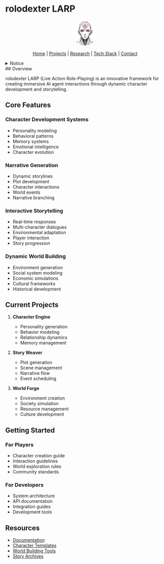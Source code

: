 # rolodexter LARP

<p align="center">
  <a href="../../README.md">
    <img src="../../assets/images/rolodexter_logo.jpg" alt="rolodexter Logo" width="80px" style="border-radius: 50%;">
  </a>
</p>

<p align="center">
  <a href="../../README.md">Home</a> | <a href="../../projects/projects.md">Projects</a> | <a href="../../research/research.md">Research</a> | <a href="../../techstack/techstack.md">Tech Stack</a> | <a href="../../contact.md">Contact</a>
</p>

<details>
<summary>Notice</summary>

This repository is protected by copyright and subject to usage restrictions. See the [Copyright Notice](../../COPYRIGHT.md) for details.
</details>
## Overview

rolodexter LARP (Live Action Role-Playing) is an innovative framework for creating immersive AI agent interactions through dynamic character development and storytelling.

## Core Features

### Character Development Systems
- Personality modeling
- Behavioral patterns
- Memory systems
- Emotional intelligence
- Character evolution

### Narrative Generation
- Dynamic storylines
- Plot development
- Character interactions
- World events
- Narrative branching

### Interactive Storytelling
- Real-time responses
- Multi-character dialogues
- Environmental adaptation
- Player interaction
- Story progression

### Dynamic World Building
- Environment generation
- Social system modeling
- Economic simulations
- Cultural frameworks
- Historical development

## Current Projects

1. **Character Engine**
   - Personality generation
   - Behavior modeling
   - Relationship dynamics
   - Memory management

2. **Story Weaver**
   - Plot generation
   - Scene management
   - Narrative flow
   - Event scheduling

3. **World Forge**
   - Environment creation
   - Society simulation
   - Resource management
   - Culture development

## Getting Started

### For Players
- Character creation guide
- Interaction guidelines
- World exploration rules
- Community standards

### For Developers
- System architecture
- API documentation
- Integration guides
- Development tools

## Resources

- [Documentation](./docs/)
- [Character Templates](./templates/)
- [World Building Tools](./tools/)
- [Story Archives](./archives/) 